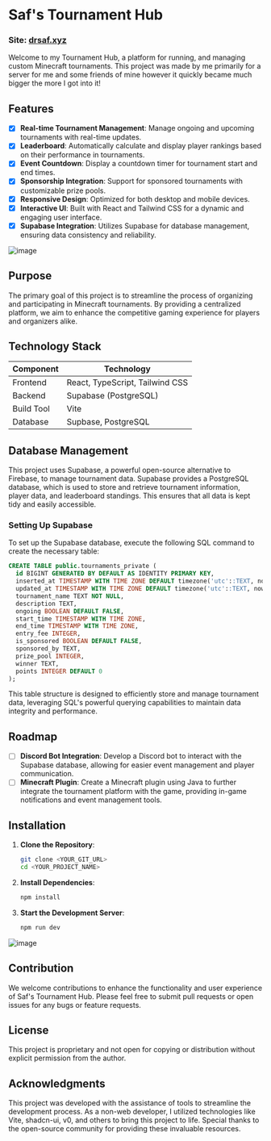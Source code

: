 # Saf's Tournament Hub
### Site: [drsaf.xyz](drsaf.xyz)

Welcome to my Tournament Hub, a platform for running, and managing custom Minecraft tournaments. 
This project was made by me primarily for a server for me and some friends of mine however it quickly became much bigger the more I got into it!

## Features

- [x] **Real-time Tournament Management**: Manage ongoing and upcoming tournaments with real-time updates.
- [x] **Leaderboard**: Automatically calculate and display player rankings based on their performance in tournaments.
- [x] **Event Countdown**: Display a countdown timer for tournament start and end times.
- [x] **Sponsorship Integration**: Support for sponsored tournaments with customizable prize pools.
- [x] **Responsive Design**: Optimized for both desktop and mobile devices.
- [x] **Interactive UI**: Built with React and Tailwind CSS for a dynamic and engaging user interface.
- [x] **Supabase Integration**: Utilizes Supabase for database management, ensuring data consistency and reliability.

![image](https://github.com/user-attachments/assets/4135ea57-9105-4f32-9881-ab489fa3932a)

## Purpose

The primary goal of this project is to streamline the process of organizing and participating in Minecraft tournaments. By providing a centralized platform, we aim to enhance the competitive gaming experience for players and organizers alike.

## Technology Stack

| Component  | Technology        |
|------------|-------------------|
| Frontend   | React, TypeScript, Tailwind CSS |
| Backend    | Supabase (PostgreSQL) |
| Build Tool | Vite              |
| Database   | Supbase, PostgreSQL |

## Database Management

This project uses Supabase, a powerful open-source alternative to Firebase, to manage tournament data. Supabase provides a PostgreSQL database, which is used to store and retrieve tournament information, player data, and leaderboard standings. This ensures that all data is kept tidy and easily accessible.

### Setting Up Supabase

To set up the Supabase database, execute the following SQL command to create the necessary table:

```sql
CREATE TABLE public.tournaments_private (
  id BIGINT GENERATED BY DEFAULT AS IDENTITY PRIMARY KEY,
  inserted_at TIMESTAMP WITH TIME ZONE DEFAULT timezone('utc'::TEXT, now()) NOT NULL,
  updated_at TIMESTAMP WITH TIME ZONE DEFAULT timezone('utc'::TEXT, now()) NOT NULL,
  tournament_name TEXT NOT NULL,
  description TEXT,
  ongoing BOOLEAN DEFAULT FALSE,
  start_time TIMESTAMP WITH TIME ZONE,
  end_time TIMESTAMP WITH TIME ZONE,
  entry_fee INTEGER,
  is_sponsored BOOLEAN DEFAULT FALSE,
  sponsored_by TEXT,
  prize_pool INTEGER,
  winner TEXT,
  points INTEGER DEFAULT 0
);
```

This table structure is designed to efficiently store and manage tournament data, leveraging SQL's powerful querying capabilities to maintain data integrity and performance.

## Roadmap

- [ ] **Discord Bot Integration**: Develop a Discord bot to interact with the Supabase database, allowing for easier event management and player communication.
- [ ] **Minecraft Plugin**: Create a Minecraft plugin using Java to further integrate the tournament platform with the game, providing in-game notifications and event management tools.

## Installation

1. **Clone the Repository**: 
   ```sh
   git clone <YOUR_GIT_URL>
   cd <YOUR_PROJECT_NAME>
   ```

2. **Install Dependencies**:
   ```sh
   npm install
   ```

3. **Start the Development Server**:
   ```sh
   npm run dev
   ```

![image](https://github.com/user-attachments/assets/3673f119-2871-4ed9-863b-a33902e22437)

## Contribution

We welcome contributions to enhance the functionality and user experience of Saf's Tournament Hub. Please feel free to submit pull requests or open issues for any bugs or feature requests.

## License

This project is proprietary and not open for copying or distribution without explicit permission from the author.

## Acknowledgments

This project was developed with the assistance of tools to streamline the development process. As a non-web developer, I utilized technologies like Vite, shadcn-ui, v0, and others to bring this project to life. Special thanks to the open-source community for providing these invaluable resources.
